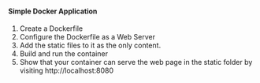 #### Simple Docker Application



1. Create a Dockerfile
2. Configure the Dockerfile as a Web Server
3. Add the static files to it as the only content.
2. Build and run the container
3. Show that your container can serve the web page in the static folder by visiting http://localhost:8080